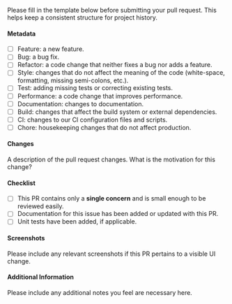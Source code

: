 Please fill in the template below before submitting your pull request. This helps keep a consistent structure for project history.

#### Metadata

- [ ] Feature: a new feature.
- [ ] Bug: a bug fix.
- [ ] Refactor: a code change that neither fixes a bug nor adds a feature.
- [ ] Style: changes that do not affect the meaning of the code (white-space, formatting, missing semi-colons, etc.).
- [ ] Test: adding missing tests or correcting existing tests.
- [ ] Performance: a code change that improves performance.
- [ ] Documentation: changes to documentation.
- [ ] Build: changes that affect the build system or external dependencies.
- [ ] CI: changes to our CI configuration files and scripts.
- [ ] Chore: housekeeping changes that do not affect production.

#### Changes

A description of the pull request changes. What is the motivation for this change?

#### Checklist

- [ ] This PR contains only a **single concern** and is small enough to be reviewed easily.
- [ ] Documentation for this issue has been added or updated with this PR.
- [ ] Unit tests have been added, if applicable.

#### Screenshots

Please include any relevant screenshots if this PR pertains to a visible UI change.

#### Additional Information

Please include any additional notes you feel are necessary here.
